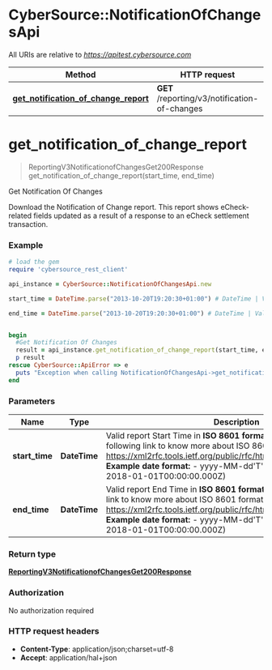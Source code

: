 # CyberSource::NotificationOfChangesApi

All URIs are relative to *https://apitest.cybersource.com*

Method | HTTP request | Description
------------- | ------------- | -------------
[**get_notification_of_change_report**](NotificationOfChangesApi.md#get_notification_of_change_report) | **GET** /reporting/v3/notification-of-changes | Get Notification Of Changes


# **get_notification_of_change_report**
> ReportingV3NotificationofChangesGet200Response get_notification_of_change_report(start_time, end_time)

Get Notification Of Changes

Download the Notification of Change report. This report shows eCheck-related fields updated as a result of a response to an eCheck settlement transaction. 

### Example
```ruby
# load the gem
require 'cybersource_rest_client'

api_instance = CyberSource::NotificationOfChangesApi.new

start_time = DateTime.parse("2013-10-20T19:20:30+01:00") # DateTime | Valid report Start Time in **ISO 8601 format** Please refer the following link to know more about ISO 8601 format. - https://xml2rfc.tools.ietf.org/public/rfc/html/rfc3339.html#anchor14   **Example date format:**   - yyyy-MM-dd'T'HH:mm:ss.SSSZ (e.g. 2018-01-01T00:00:00.000Z) 

end_time = DateTime.parse("2013-10-20T19:20:30+01:00") # DateTime | Valid report End Time in **ISO 8601 format** Please refer the following link to know more about ISO 8601 format. - https://xml2rfc.tools.ietf.org/public/rfc/html/rfc3339.html#anchor14   **Example date format:**   - yyyy-MM-dd'T'HH:mm:ss.SSSZ (e.g. 2018-01-01T00:00:00.000Z) 


begin
  #Get Notification Of Changes
  result = api_instance.get_notification_of_change_report(start_time, end_time)
  p result
rescue CyberSource::ApiError => e
  puts "Exception when calling NotificationOfChangesApi->get_notification_of_change_report: #{e}"
end
```

### Parameters

Name | Type | Description  | Notes
------------- | ------------- | ------------- | -------------
 **start_time** | **DateTime**| Valid report Start Time in **ISO 8601 format** Please refer the following link to know more about ISO 8601 format. - https://xml2rfc.tools.ietf.org/public/rfc/html/rfc3339.html#anchor14   **Example date format:**   - yyyy-MM-dd&#39;T&#39;HH:mm:ss.SSSZ (e.g. 2018-01-01T00:00:00.000Z)  | 
 **end_time** | **DateTime**| Valid report End Time in **ISO 8601 format** Please refer the following link to know more about ISO 8601 format. - https://xml2rfc.tools.ietf.org/public/rfc/html/rfc3339.html#anchor14   **Example date format:**   - yyyy-MM-dd&#39;T&#39;HH:mm:ss.SSSZ (e.g. 2018-01-01T00:00:00.000Z)  | 

### Return type

[**ReportingV3NotificationofChangesGet200Response**](ReportingV3NotificationofChangesGet200Response.md)

### Authorization

No authorization required

### HTTP request headers

 - **Content-Type**: application/json;charset=utf-8
 - **Accept**: application/hal+json



